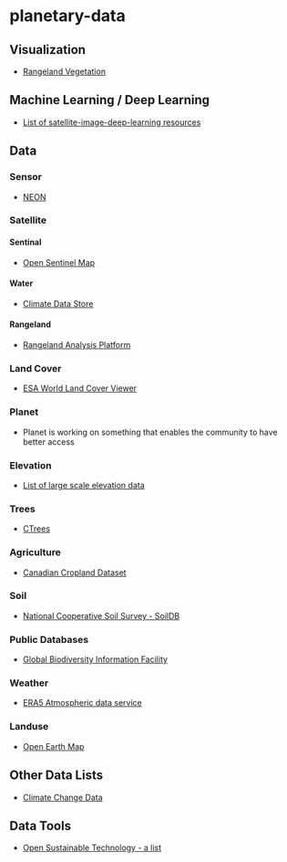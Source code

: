 # planetary-data

## Visualization
* [Rangeland Vegetation](https://rangelands.app/rap/?biomass_t=herbaceous&ll=39.0000,-98.0000&z=5)

## Machine Learning / Deep Learning
* [List of satellite-image-deep-learning resources](https://github.com/robmarkcole/satellite-image-deep-learning)

## Data

### Sensor
* [NEON](https://data.neonscience.org/)

### Satellite
#### Sentinal
* [Open Sentinel Map](https://visionsystemsinc.github.io/open-sentinel-map/)

#### Water
* [Climate Data Store](https://cds.climate.copernicus.eu/#!/search?text=ERA5&type=dataset&keywords=((%20%22Product%20type:%20Reanalysis%22%20)%20AND%20(%20%22Spatial%20coverage:%20Global%22%20)%20AND%20(%20%22Temporal%20coverage:%20Past%22%20)%20AND%20(%20%22Provider:%20Copernicus%20C3S%22%20)))

#### Rangeland
* [Rangeland Analysis Platform](https://rangelands.app/)

### Land Cover
* [ESA World Land Cover Viewer](https://worldcover2021.esa.int/viewer)

### Planet
* Planet is working on something that enables the community to have better access

### Elevation
* [List of large scale elevation data](https://github.com/DahnJ/Awesome-DEM)

### Trees
* [CTrees](https://ctrees.org/products/country-jurisdiction)

### Agriculture
* [Canadian Cropland Dataset](https://github.com/bioinfoUQAM/Canadian-cropland-dataset)

### Soil
* [National Cooperative Soil Survey - SoilDB](https://ncss-tech.github.io/soilDB/)

### Public Databases
* [Global Biodiversity Information Facility](https://glaroc.github.io/gbif_globe/)

### Weather
* [ERA5 Atmospheric data service](https://github.com/google-research/arco-era5)

### Landuse
* [Open Earth Map](https://open-earth-map.org/)

## Other Data Lists
* [Climate Change Data](https://github.com/KKulma/climate-change-data)

## Data Tools
* [Open Sustainable Technology - a list](https://github.com/protontypes/open-sustainable-technology#sustainable-development-goals)
